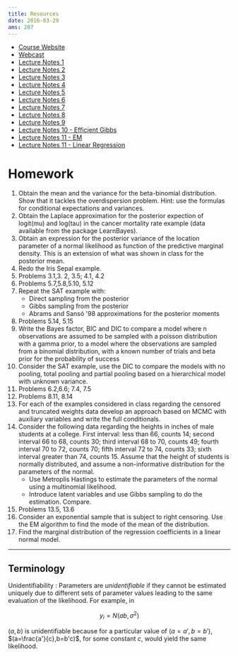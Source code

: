 ```yaml
---
title: Resources
date: 2016-03-29
ams: 207
---
```


- [Course Website](https://ams207-spring16-01.courses.soe.ucsc.edu/)
- [Webcast](https://webcast.ucsc.edu/)
- [Lecture Notes 1](https://github.com/luiarthur/bayesModel_HW/raw/master/notes/notes1.pdf)
- [Lecture Notes 2](https://github.com/luiarthur/bayesModel_HW/raw/master/notes/notes2.pdf)
- [Lecture Notes 3](https://github.com/luiarthur/bayesModel_HW/raw/master/notes/notes3.pdf)
- [Lecture Notes 4](https://github.com/luiarthur/bayesModel_HW/raw/master/notes/notes4.pdf)
- [Lecture Notes 5](https://github.com/luiarthur/bayesModel_HW/raw/master/notes/notes5.pdf)
- [Lecture Notes 6](https://github.com/luiarthur/bayesModel_HW/raw/master/notes/notes6.pdf)
- [Lecture Notes 7](https://github.com/luiarthur/bayesModel_HW/raw/master/notes/notes7.pdf)
- [Lecture Notes 8](https://github.com/luiarthur/bayesModel_HW/raw/master/notes/notes8.pdf)
- [Lecture Notes 9](https://github.com/luiarthur/bayesModel_HW/raw/master/notes/notes9.pdf)
- [Lecture Notes 10 - Efficient Gibbs](https://github.com/luiarthur/bayesModel_HW/raw/master/notes/notes10.pdf)
- [Lecture Notes 11 - EM](https://github.com/luiarthur/bayesModel_HW/raw/master/notes/notes11.pdf)
- [Lecture Notes 11 - Linear Regression](https://github.com/luiarthur/bayesModel_HW/raw/master/notes/notes12.pdf)

# Homework
1. Obtain the mean and the variance for the beta-binomial distribution. Show that it tackles   the overdispersion problem. Hint: use the formulas for conditional expectations and variances.
2. Obtain the Laplace approximation for the posterior expection of  logit(mu) and log(tau) in the cancer mortality rate example (data available from the package LearnBayes).
3. Obtain an expression for the posterior variance of the location parameter of a normal likelihood as function of the predictive marginal density. This is an extension of what was shown in class for the posterior mean.
4. Redo the Iris Sepal example.
5. Problems 3.1,3. 2, 3.5; 4.1, 4.2
6. Problems 5.7,5.8,5.10, 5.12
7. Repeat the SAT example with:
    - Direct sampling from the posterior
    - Gibbs sampling from the posterior
    - Abrams and Sansó '98 approximations for the posterior moments
8. Problems 5.14, 5.15
9. Write the Bayes factor, BIC and DIC to compare a model where n observations are assumed to be sampled with a poisson distribution with a gamma prior, to a model where the observations are sampled from a binomial distribution, with a known number of trials and beta prior for the probability of success
10. Consider the SAT example, use the DIC to compare the models with no  pooling, total pooling and partial pooling based on a hierarchical model with unknown variance.
11. Problems 6.2,6.6; 7.4, 7.5
12. Problems 8.11, 8.14
13. For each of the examples considered in class regarding the censored and truncated weights data develop an approach based on MCMC with auxiliary variables and write the full conditionals.
14. Consider the following data regarding the heights in inches of male students at a college. First interval: less than 66, counts 14; second interval 66 to 68, counts 30; third interval 68 to 70, counts 49; fourth interval 70 to 72, counts 70; fifth interval 72 to 74, counts 33; sixth interval greater than 74, counts 15. Assume that the height of students is normally distributed, and assume a non-informative distribution for the parameters of the normal.
    - Use Metroplis Hastings to estimate the parameters of the normal using a multinomial likelihood.
    - Introduce latent variables and use Gibbs sampling to do the estimation. Compare.
15. Problems 13.5, 13.6
16. Consider an exponential sample that is subject to right censoring. Use the EM algorithm to find the mode of the mean of the distribution.
17. Find the marginal distribution of the regression coefficients in a linear normal model.

***

## Terminology

Unidentifiability
: Parameters are *unidentifiable* if they cannot be estimated uniquely due to different sets of parameter values leading to the same evaluation of the likelihood. For example, in

$$
  y_i = N(ab,\sigma^2)
$$

$(a,b)$ is unidentifiable because for a particular value of $(a=a',b=b')$, $(a=\frac{a'}{c},b=b'c)$, for some constant $c$, would yield the same likelihood.

